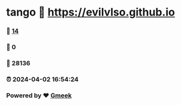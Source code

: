 # tango :link: https://evilvlso.github.io 
### :page_facing_up: [14](https://evilvlso.github.io/tag.html) 
### :speech_balloon: 0 
### :hibiscus: 28136 
### :alarm_clock: 2024-04-02 16:54:24 
### Powered by :heart: [Gmeek](https://github.com/Meekdai/Gmeek)
